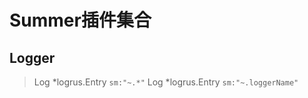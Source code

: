 # Summer插件集合

## Logger
> 	Log             *logrus.Entry `sm:"~.*"`
> 	Log             *logrus.Entry `sm:"~.loggerName"`
